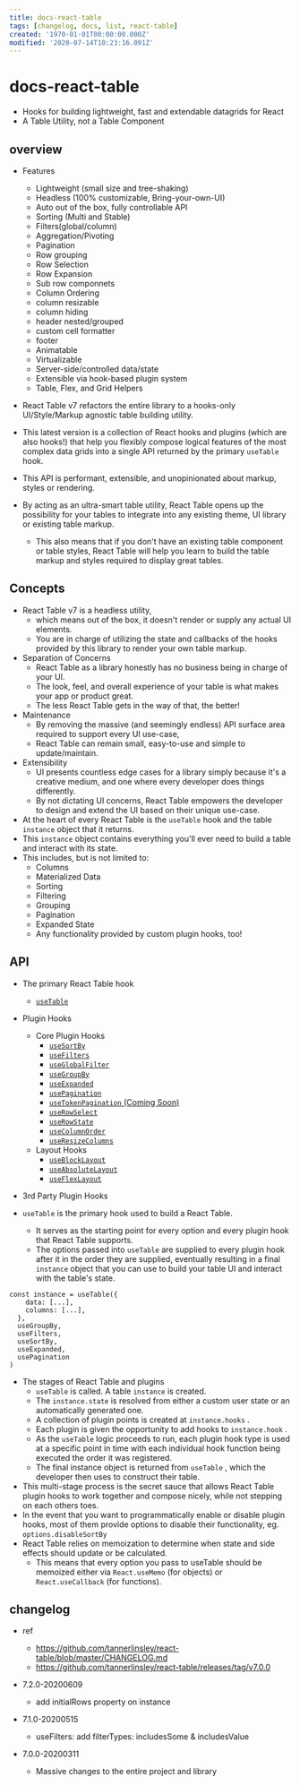 ```yaml
---
title: docs-react-table
tags: [changelog, docs, list, react-table]
created: '1970-01-01T00:00:00.000Z'
modified: '2020-07-14T10:23:16.091Z'
---
```


# docs-react-table

- Hooks for building lightweight, fast and extendable datagrids for React
- A Table Utility, not a Table Component

## overview

- Features
  - Lightweight (small size and tree-shaking)
  - Headless (100% customizable, Bring-your-own-UI)
  - Auto out of the box, fully controllable API
  - Sorting (Multi and Stable)
  - Filters(global/column)
  - Aggregation/Pivoting
  - Pagination
  - Row grouping
  - Row Selection
  - Row Expansion
  - Sub row componnets
  - Column Ordering
  - column resizable
  - column hiding
  - header nested/grouped
  - custom cell formatter
  - footer
  - Animatable
  - Virtualizable
  - Server-side/controlled data/state
  - Extensible via hook-based plugin system
  - Table, Flex, and Grid Helpers

- React Table v7 refactors the entire library to a hooks-only UI/Style/Markup agnostic table building utility.
- This latest version is a collection of React hooks and plugins (which are also hooks!) that help you flexibly compose logical features of the most complex data grids into a single API returned by the primary `useTable` hook. 
- This API is performant, extensible, and unopinionated about markup, styles or rendering.
- By acting as an ultra-smart table utility, React Table opens up the possibility for your tables to integrate into any existing theme, UI library or existing table markup. 
  - This also means that if you don't have an existing table component or table styles, React Table will help you learn to build the table markup and styles required to display great tables.

## Concepts

- React Table v7 is a headless utility, 
  - which means out of the box, it doesn't render or supply any actual UI elements.
  - You are in charge of utilizing the state and callbacks of the hooks provided by this library to render your own table markup.
- Separation of Concerns 
  - React Table as a library honestly has no business being in charge of your UI. 
  - The look, feel, and overall experience of your table is what makes your app or product great. 
  - The less React Table gets in the way of that, the better!
- Maintenance  
  - By removing the massive (and seemingly endless) API surface area required to support every UI use-case, 
  - React Table can remain small, easy-to-use and simple to update/maintain.
- Extensibility  
  - UI presents countless edge cases for a library simply because it's a creative medium, and one where every developer does things differently. 
  - By not dictating UI concerns, React Table empowers the developer to design and extend the UI based on their unique use-case.
- At the heart of every React Table is the `useTable` hook and the table `instance` object that it returns. 
- This `instance` object contains everything you'll ever need to build a table and interact with its state. 
- This includes, but is not limited to:
  - Columns
  - Materialized Data
  - Sorting
  - Filtering
  - Grouping
  - Pagination
  - Expanded State
  - Any functionality provided by custom plugin hooks, too!

## API 

- The primary React Table hook
  - [ `useTable` ](https://react-table.tanstack.com/docs/api/useTable)
- Plugin Hooks
  - Core Plugin Hooks
    - [ `useSortBy` ](./useSortBy.md)
    - [ `useFilters` ](./useFilters.md)
    - [ `useGlobalFilter` ](./useGlobalFilter.md)
    - [ `useGroupBy` ](./useGroupBy.md)
    - [ `useExpanded` ](./useExpanded.md)
    - [ `usePagination` ](./usePagination.md)
    - [ `useTokenPagination` (Coming Soon)](./useTokenPagination.md)
    - [ `useRowSelect` ](./useRowSelect.md)
    - [ `useRowState` ](./useRowState.md)
    - [ `useColumnOrder` ](./useColumnOrder.md)
    - [ `useResizeColumns` ](./useResizeColumns.md)
  - Layout Hooks
    - [ `useBlockLayout` ](./useBlockLayout.md)
    - [ `useAbsoluteLayout` ](./useAbsoluteLayout.md)
    - [ `useFlexLayout` ](./useFlexLayout.md)
- 3rd Party Plugin Hooks

- `useTable` is the primary hook used to build a React Table. 
  - It serves as the starting point for every option and every plugin hook that React Table supports. 
  - The options passed into `useTable` are supplied to every plugin hook after it in the order they are supplied, eventually resulting in a final `instance` object that you can use to build your table UI and interact with the table's state.

``` JS
const instance = useTable({
    data: [...],
    columns: [...],
  },
  useGroupBy,
  useFilters,
  useSortBy,
  useExpanded,
  usePagination
)
```

- The stages of React Table and plugins
  - `useTable` is called. A table `instance` is created.
  - The `instance.state` is resolved from either a custom user state or an automatically generated one.
  - A collection of plugin points is created at `instance.hooks` .
  - Each plugin is given the opportunity to add hooks to `instance.hook` .
  - As the `useTable` logic proceeds to run, each plugin hook type is used at a specific point in time with each individual hook function being executed the order it was registered.
  - The final instance object is returned from `useTable` , which the developer then uses to construct their table.
- This multi-stage process is the secret sauce that allows React Table plugin hooks to work together and compose nicely, while not stepping on each others toes.
- In the event that you want to programmatically enable or disable plugin hooks, most of them provide options to disable their functionality, eg. `options.disableSortBy`
- React Table relies on memoization to determine when state and side effects should update or be calculated. 
  - This means that every option you pass to useTable should be memoized either via `React.useMemo` (for objects) or `React.useCallback` (for functions).

## changelog

- ref
  - https://github.com/tannerlinsley/react-table/blob/master/CHANGELOG.md
  - https://github.com/tannerlinsley/react-table/releases/tag/v7.0.0

- 7.2.0-20200609
  - add initialRows property on instance 
- 7.1.0-20200515
  - useFilters: add filterTypes: includesSome & includesValue
- 7.0.0-20200311
  - Massive changes to the entire project and library
